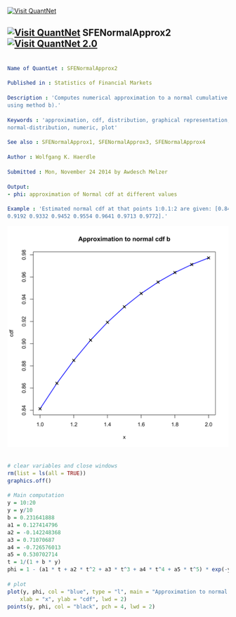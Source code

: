 
[<img src="https://github.com/QuantLet/Styleguide-and-Validation-procedure/blob/master/pictures/banner.png" alt="Visit QuantNet">](http://quantlet.de/index.php?p=info)

## [<img src="https://github.com/QuantLet/Styleguide-and-Validation-procedure/blob/master/pictures/qloqo.png" alt="Visit QuantNet">](http://quantlet.de/) **SFENormalApprox2** [<img src="https://github.com/QuantLet/Styleguide-and-Validation-procedure/blob/master/pictures/QN2.png" width="60" alt="Visit QuantNet 2.0">](http://quantlet.de/d3/ia)

```yaml

Name of QuantLet : SFENormalApprox2

Published in : Statistics of Financial Markets

Description : 'Computes numerical approximation to a normal cumulative distribution function (cdf)
using method b).'

Keywords : 'approximation, cdf, distribution, graphical representation, normal,
normal-distribution, numeric, plot'

See also : SFENormalApprox1, SFENormalApprox3, SFENormalApprox4

Author : Wolfgang K. Haerdle

Submitted : Mon, November 24 2014 by Awdesch Melzer

Output: 
- phi: approximation of Normal cdf at different values

Example : 'Estimated normal cdf at that points 1:0.1:2 are given: [0.8413 0.8643 0.8849 0.9032
0.9192 0.9332 0.9452 0.9554 0.9641 0.9713 0.9772].'

```

![Picture1](SFENormalApprox2-1.png)


```r

# clear variables and close windows
rm(list = ls(all = TRUE))
graphics.off()

# Main computation
y = 10:20
y = y/10
b = 0.231641888
a1 = 0.127414796
a2 = -0.142248368
a3 = 0.71070687
a4 = -0.726576013
a5 = 0.530702714
t = 1/(1 + b * y)
phi = 1 - (a1 * t + a2 * t^2 + a3 * t^3 + a4 * t^4 + a5 * t^5) * exp(-y * y/2)

# plot
plot(y, phi, col = "blue", type = "l", main = "Approximation to normal cdf b", 
    xlab = "x", ylab = "cdf", lwd = 2)
points(y, phi, col = "black", pch = 4, lwd = 2)

```
